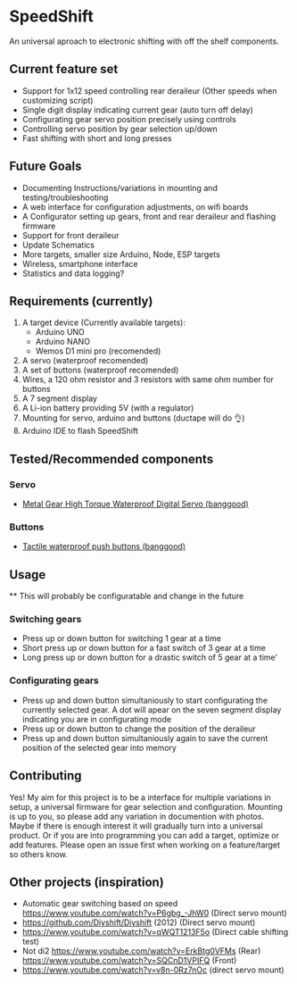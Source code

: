 # SpeedShift

An universal aproach to electronic shifting with off the shelf components.

## Current feature set

- Support for 1x12 speed controlling rear deraileur (Other speeds when customizing script)
- Single digit display indicating current gear (auto turn off delay)
- Configurating gear servo position precisely using controls
- Controlling servo position by gear selection up/down
- Fast shifting with short and long presses

## Future Goals

- Documenting Instructions/variations in mounting and testing/troubleshooting
- A web interface for configuration adjustments, on wifi boards
- A Configurator setting up gears, front and rear deraileur and flashing firmware
- Support for front deraileur
- Update Schematics
- More targets, smaller size Arduino, Node, ESP targets
- Wireless, smartphone interface
- Statistics and data logging?

## Requirements (currently)

1. A target device (Currently available targets):
   - Arduino UNO
   - Arduino NANO
   - Wemos D1 mini pro (recomended)
1. A servo (waterproof recomended)
1. A set of buttons (waterproof recomended)
1. Wires, a 120 ohm resistor and 3 resistors with same ohm number for buttons
1. A 7 segment display
1. A Li-ion battery providing 5V (with a regulator)
1. Mounting for servo, arduino and buttons (ductape will do 👌)
1. Arduino IDE to flash SpeedShift

## Tested/Recommended components

### Servo

- [Metal Gear High Torque Waterproof Digital Servo (banggood)](https://www.banggood.com/DSSERVO-DS3225-25KG-180-Degree-Metal-Gear-High-Torque-Waterproof-Digital-Servo-For-RC-Airplane-Robot-Car-p-1353688.html?rmmds=myorder&cur_warehouse=CZ&ID=6301958)

### Buttons

- [Tactile waterproof push buttons (banggood) ](https://www.banggood.com/20Pcs-Tact-Switch-DIP-SMD-Momentary-Tact-Tactile-Push-Button-Switch-Waterproof-p-1276757.html?rmmds=myorder&cur_warehouse=CN)

## Usage

\*\* This will probably be configuratable and change in the future

### Switching gears

- Press up or down button for switching 1 gear at a time
- Short press up or down button for a fast switch of 3 gear at a time
- Long press up or down button for a drastic switch of 5 gear at a time'

### Configurating gears

- Press up and down button simultaniously to start configurating the currently selected gear. A dot will apear on the seven segment display indicating you are in configurating mode
- Press up or down button to change the position of the deraileur
- Press up and down button simultaniously again to save the current position of the selected gear into memory

## Contributing

Yes! My aim for this project is to be a interface for multiple variations in setup, a universal firmware for gear selection and configuration. Mounting is up to you, so please add any variation in documention with photos. Maybe if there is enough interest it will gradually turn into a universal product. Or if you are into programming you can add a target, optimize or add features. Please open an issue first when working on a feature/target so others know.

## Other projects (inspiration)

- Automatic gear switching based on speed
  https://www.youtube.com/watch?v=P6gbg_-JhW0 (Direct servo mount)
- https://github.com/Diyshift/Diyshift (2012) (Direct servo mount)
- https://www.youtube.com/watch?v=qWQT1213F5o (Direct cable shifting test)
- Not di2 https://www.youtube.com/watch?v=ErkBtg0VFMs (Rear) https://www.youtube.com/watch?v=SQCnD1VPIFQ (Front)
- https://www.youtube.com/watch?v=v8n-0Rz7nOc (direct servo mount)
